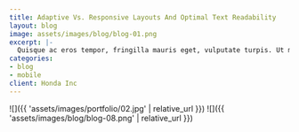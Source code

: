 ```yaml
---
title: Adaptive Vs. Responsive Layouts And Optimal Text Readability
layout: blog
image: assets/images/blog/blog-01.png
excerpt: |-
  Quisque ac eros tempor, fringilla mauris eget, vulputate turpis. Ut molestie tellus congue diam pharetra, at cursus purus congue.
categories:
- blog
- mobile
client: Honda Inc
---
```


![]({{ 'assets/images/portfolio/02.jpg' | relative_url }})
![]({{ 'assets/images/blog/blog-08.png' | relative_url }})
